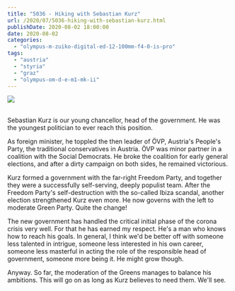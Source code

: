 ```yaml
---
title: "5036 - Hiking with Sebastian Kurz"
url: /2020/07/5036-hiking-with-sebastian-kurz.html
publishDate: 2020-08-02 18:00:00
date: 2020-08-02
categories: 
  - "olympus-m-zuiko-digital-ed-12-100mm-f4-0-is-pro"
tags: 
  - "austria"
  - "styria"
  - "graz"
  - "olympus-om-d-e-m1-mk-ii"
---
```

<div class="container">
<div class="center"><a target="_blank" href="https://d25zfm9zpd7gm5.cloudfront.net/1200x1200/2018/20180704_163326_lr.jpg"><img class="webfeedsFeaturedVisual" src="https://d25zfm9zpd7gm5.cloudfront.net/0600x0600/2018/20180704_163326_lr.jpg" /></a></div>
</div>
<br />

Sebastian Kurz is our young chancellor, head of the government. He
was the youngest politician to ever reach this position. 

As foreign minister, he toppled the then leader of ÖVP, Austria's
People's Party, the traditional conservatives in Austria. ÖVP was
minor partner in a coalition with the Social Democrats. He broke the
coalition for early general elections, and after a dirty campaign on
both sides, he remained victorious.

Kurz formed a government with the far-right Freedom Party, and
together they were a successfully self-serving, deeply populist
team. After the Freedom Party's self-destruction with the so-called
Ibiza scandal, another election strengthened Kurz even more. He now
governs with the left to moderate Green Party. Quite the change!

The new government has handled the critical initial phase of the
corona crisis very well. For that he has earned my respect. He's a
man who knows how to reach his goals. In general, I think we'd be
better off with someone less talented in intrigue, someone less
interested in his own career, someone less masterful in acting the
role of the responsible head of government, someone more being it.
He might grow though.

Anyway. So far, the moderation of the Greens manages to balance his
ambitions. This will go on as long as Kurz believes to need them.
We'll see.